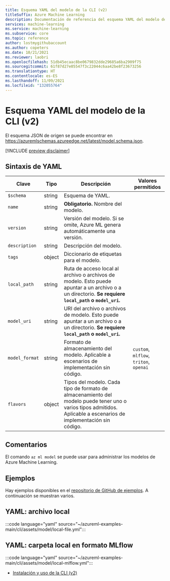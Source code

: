 ```yaml
---
title: Esquema YAML del modelo de la CLI (v2)
titleSuffix: Azure Machine Learning
description: Documentación de referencia del esquema YAML del modelo de la CLI (v2).
services: machine-learning
ms.service: machine-learning
ms.subservice: core
ms.topic: reference
author: lostmygithubaccount
ms.author: copeters
ms.date: 10/21/2021
ms.reviewer: laobri
ms.openlocfilehash: 51db45ecaac8be0679832dde29685a6ba2909f75
ms.sourcegitcommit: 61f87d27e05547f3c22044c6aa42be8f23673256
ms.translationtype: HT
ms.contentlocale: es-ES
ms.lasthandoff: 11/09/2021
ms.locfileid: "132055764"
---
```

# <a name="cli-v2-model-yaml-schema"></a>Esquema YAML del modelo de la CLI (v2)

El esquema JSON de origen se puede encontrar en https://azuremlschemas.azureedge.net/latest/model.schema.json.

[!INCLUDE [preview disclaimer](../../includes/machine-learning-preview-generic-disclaimer.md)]

## <a name="yaml-syntax"></a>Sintaxis de YAML

| Clave | Tipo | Descripción | Valores permitidos |
| --- | ---- | ----------- | -------------- |
| `$schema` | string | Esquema de YAML. | |
| `name` | string | **Obligatorio.** Nombre del modelo. | |
| `version` | string | Versión del modelo. Si se omite, Azure ML genera automáticamente una versión. | |
| `description` | string | Descripción del modelo. | |
| `tags` | object | Diccionario de etiquetas para el modelo. | |
| `local_path` | string | Ruta de acceso local al archivo o archivos de modelo. Esto puede apuntar a un archivo o a un directorio. **Se requiere `local_path` o `model_uri`.** | |
| `model_uri` | string | URI del archivo o archivos de modelo. Esto puede apuntar a un archivo o a un directorio. **Se requiere `local_path` o `model_uri`.** | |
| `model_format` | string | Formato de almacenamiento del modelo. Aplicable a escenarios de implementación sin código. | `custom`, `mlflow`, `triton`, `openai` |
| `flavors` | object | Tipos del modelo. Cada tipo de formato de almacenamiento del modelo puede tener uno o varios tipos admitidos. Aplicable a escenarios de implementación sin código. | |

## <a name="remarks"></a>Comentarios

El comando `az ml model` se puede usar para administrar los modelos de Azure Machine Learning.

## <a name="examples"></a>Ejemplos

Hay ejemplos disponibles en el [repositorio de GitHub de ejemplos](https://github.com/Azure/azureml-examples/tree/main/cli/assets/model). A continuación se muestran varios.

## <a name="yaml-local-file"></a>YAML: archivo local

:::code language="yaml" source="~/azureml-examples-main/cli/assets/model/local-file.yml":::

## <a name="yaml-local-folder-in-mlflow-format"></a>YAML: carpeta local en formato MLflow

:::code language="yaml" source="~/azureml-examples-main/cli/assets/model/local-mlflow.yml":::

- [Instalación y uso de la CLI (v2)](how-to-configure-cli.md)
